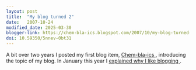 ```yaml
---
layout: post
title:  "My blog turned 2"
date:   2007-10-24
modified_date: 2025-03-30
blogger-link: https://chem-bla-ics.blogspot.com/2007/10/my-blog-turned-2.html
doi: 10.59350/5nnev-0bt31
---
```


A bit over two years I posted my first blog item, [Chem-bla-ics <i class="fa-solid fa-recycle fa-xs"></i>](https://chem-bla-ics.linkedchemistry.info/2005/10/15/chem-bla-ics.html),
introducing the topic of my blog. In January this year I [explained why I like blogging <i class="fa-solid fa-recycle fa-xs"></i>](https://chem-bla-ics.linkedchemistry.info/2007/01/11/why-do-i-blog.html).
